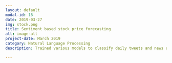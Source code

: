 ```yaml
---
layout: default
modal-id: 18
date: 2019-03-27
img: stock.png
title: Sentiment based stock price forecasting
alt: image-alt
project-date: March 2019
category: Natural Language Processing
description: Trained various models to classify daily tweets and news articles about Apple as positive or negative. Each day was given a sentiment score based on the overall sentiment. <br> Using this stock price + sentiment score data a LSTM was trained to predict future stock prices. <br> Check it out on GitHub<a href="https://github.com/Aveek-Saha/Sentiment-based-stock-price-forecasting"> Stock price forecasting!</a> <br><div>Icons made by <a href="https://www.flaticon.com/authors/flat-icons" title="Flat Icons">Flat Icons</a> from <a href="https://www.flaticon.com/" title="Flaticon">www.flaticon.com</a> is licensed by <a href="http://creativecommons.org/licenses/by/3.0/" title="Creative Commons BY 3.0" target="_blank">CC 3.0 BY</a></div>

---
```

